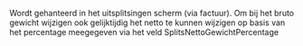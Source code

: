 Wordt gehanteerd in het uitsplitsingen scherm (via factuur). Om bij het bruto gewicht wijzigen ook gelijktijdig het netto te kunnen wijzigen op basis van het percentage meegegeven via het veld SplitsNettoGewichtPercentage 